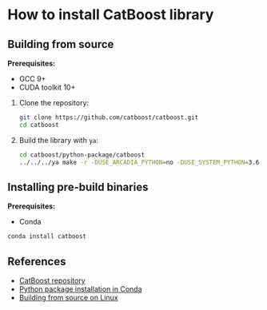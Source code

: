 # How to install CatBoost library

## Building from source

**Prerequisites:**
* GCC 9+
* CUDA toolkit 10+

1. Clone the repository:
   ```sh
   git clone https://github.com/catboost/catboost.git
   cd catboost
   ```
2. Build the library with `ya`:
   ```sh
   cd catboost/python-package/catboost
   ../../../ya make -r -DUSE_ARCADIA_PYTHON=no -DUSE_SYSTEM_PYTHON=3.6 -DCUDA_ROOT=/common/cuda-11.2 -DHAVE_CUDA=yes
   ```


## Installing pre-build binaries

**Prerequisites:**
* Conda

```sh
conda install catboost
```


## References

* [CatBoost repository](https://github.com/catboost/catboost)
* [Python package installation in Conda](https://catboost.ai/docs/installation/python-installation-method-conda-install.html#python-installation-method-conda-install)
* [Building from source on Linux](https://catboost.ai/docs/installation/python-installation-method-build-from-source-linux-macos.html)
